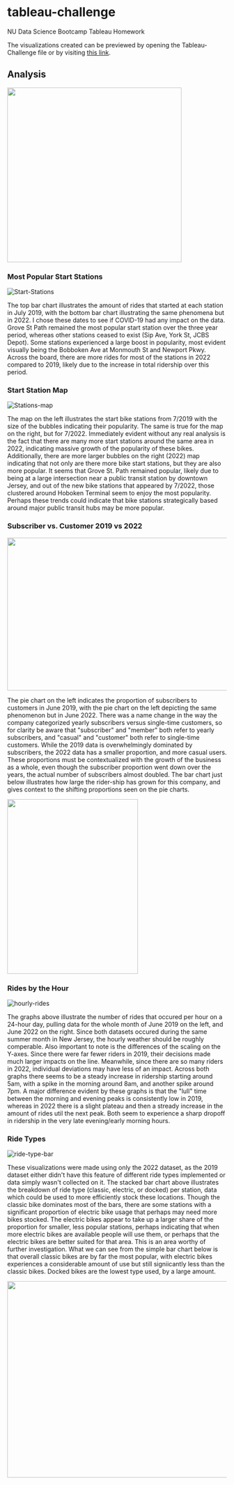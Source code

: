 # tableau-challenge
NU Data Science Bootcamp Tableau Homework 

The visualizations created can be previewed by opening the Tableau-Challenge file or by visiting [this link](https://public.tableau.com/app/profile/sydney.m.cohen/viz/Tableau-Challenge_16626783442270/Story).


## Analysis 
<img src="Images/citi-bike-station-bikes.jpg" height="400" width="400">

### Most Popular Start Stations
![Start-Stations](Images/station_pop.png)

The top bar chart illustrates the amount of rides that started at each station in July 2019, with the bottom bar chart illustrating the same phenomena but in 2022. I chose these dates to see if COVID-19 had any impact on the data. Grove St Path remained the most popular start station over the three year period, whereas other stations ceased to exist (Sip Ave, York St, JCBS Depot). Some stations experienced a large boost in popularity, most evident visually being the Bobboken Ave at Monmouth St and Newport Pkwy. Across the board, there are more rides for most of the stations in 2022 compared to 2019, likely due to the increase in total ridership over this period. 

### Start Station Map 
![Stations-map](Images/station_map.png)

The map on the left illustrates the start bike stations from 7/2019 with the size of the bubbles indicating their popularity. The same is true for the map on the right, but for 7/2022. Immediately evident without any real analysis is the fact that there are many more start stations around the same area in 2022, indicating massive growth of the popularity of these bikes. Additionally, there are more larger bubbles on the right (2022) map indicating that not only are there more bike start stations, but they are also more popular. It seems that Grove St. Path remained popular, likely due to being at a large intersection near a public transit station by downtown Jersey, and out of the new bike stations that appeared by 7/2022, those clustered around Hoboken Terminal seem to enjoy the most popularity. Perhaps these trends could indicate that bike stations strategically based around major public transit hubs may be more popular.  

### Subscriber vs. Customer 2019 vs 2022 
<img src="Images/member_vs_customer_pie.jpg" height="350" width="950">

The pie chart on the left indicates the proportion of subscribers to customers in June 2019, with the pie chart on the left depicting the same phenomenon but in June 2022. There was a name change in the way the company categorized yearly subscribers versus single-time customers, so for clarity be aware that "subscriber" and "member" both refer to yearly subscribers, and "casual" and "customer" both refer to single-time customers. While the 2019 data is overwhelmingly dominated by subscribers, the 2022 data has a smaller proportion, and more casual users. These proportions must be contextualized with the growth of the business as a whole, even though the subscriber proportion went down over the years, the actual number of subscribers almost doubled. The bar chart just below illustrates how large the rider-ship has grown for this company, and gives context to the shifting proportions seen on the pie charts. 

<img src="Images/total_rides_bar.jpg" height="400" width="300">

### Rides by the Hour 
![hourly-rides](Images/hourly_rides_line.jpg)

The graphs above illustrate the number of rides that occured per hour on a 24-hour day, pulling data for the whole month of June 2019 on the left, and June 2022 on the right. Since both datasets occured during the same summer month in New Jersey, the hourly weather should be roughly comperable. Also important to note is the differences of the scaling on the Y-axes. Since there were far fewer riders in 2019, their decisions made much larger impacts on the line. Meanwhile, since there are so many riders in 2022, individual deviations may have less of an impact. Across both graphs there seems to be a steady increase in ridership starting around 5am, with a spike in the morning around 8am, and another spike around 7pm. A major difference evident by these graphs is that the "lull" time between the morning and evening peaks is consistently low in 2019, whereas in 2022 there is a slight plateau and then a stready increase in the amount of rides util the next peak. Both seem to experience a sharp dropoff in ridership in the very late evening/early morning hours. 

### Ride Types 
![ride-type-bar](Images/bar_ride_types.png)

These visualizations were made using only the 2022 dataset, as the 2019 dataset either didn't have this feature of different ride types implemented or data simply wasn't collected on it. The stacked bar chart above illustrates the breakdown of ride type (classic, electric, or docked) per station, data which could be used to more efficiently stock these locations. Though the classic bike dominates most of the bars, there are some stations with a significant proportion of electric bike usage that perhaps may need more bikes stocked. The electric bikes appear to take up a larger share of the proportion for smaller, less popular stations, perhaps indicating that when more electric bikes are available people will use them, or perhaps that the electric bikes are better suited for that area. This is an area worthy of further investigation. What we can see from the simple bar chart below is that overall classic bikes are by far the most popular, with electric bikes experiences a considerable amount of use but still signiicantly less than the classic bikes. Docked bikes are the lowest type used, by a large amount. 

<img src="Images/ride_type_counts.jpg" height="450" width="550">





